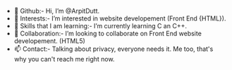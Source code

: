 - 👋 Github:- Hi, I’m @ArpitDutt.
- 👀 Interests:- I’m interested in website developement (Front End {HTML}).
- 🌱 Skills that I am learning:- I’m currently learning C an C++.
- 💞️ Collaboration:- I’m looking to collaborate on Front End website developement. (HTML5)
- 📫 Contact:- Talking about privacy, everyone needs it. Me too, that's why you can't reach me right now.
